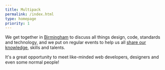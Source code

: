 ```yaml
---
title: Multipack
permalink: /index.html
type: homepage
priority: 1
---
```

We get together in [Birmingham](/birmingham) to discuss all things design, code, standards and technology, and we put on regular events to help us all [share our knowledge](/show-and-tell), skills and talents.

It's a great opportunity to meet like-minded web developers, designers and even some normal people!
